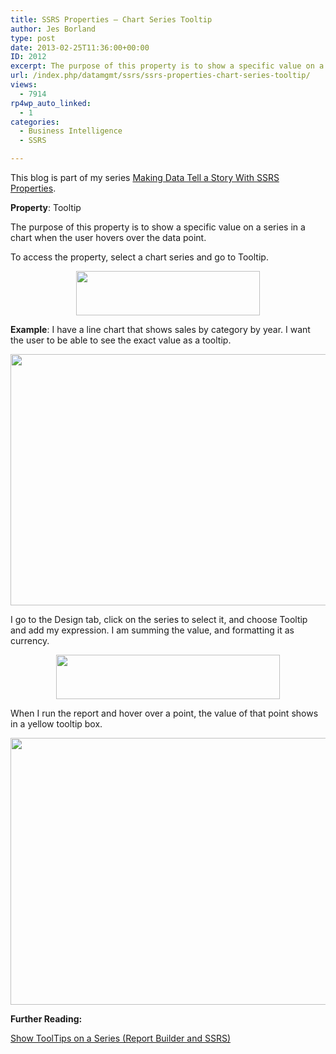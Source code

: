```yaml
---
title: SSRS Properties – Chart Series Tooltip
author: Jes Borland
type: post
date: 2013-02-25T11:36:00+00:00
ID: 2012
excerpt: The purpose of this property is to show a specific value on a series in a chart when the user hovers over the data point.
url: /index.php/datamgmt/ssrs/ssrs-properties-chart-series-tooltip/
views:
  - 7914
rp4wp_auto_linked:
  - 1
categories:
  - Business Intelligence
  - SSRS

---
```

This blog is part of my series [Making Data Tell a Story With SSRS Properties][1].

**Property**: Tooltip

The purpose of this property is to show a specific value on a series in a chart when the user hovers over the data point.

To access the property, select a chart series and go to Tooltip.

<p style="text-align: center;">
  <img src="/wp-content/uploads/users/grrlgeek/tooltip 1.png?mtime=1361799302" alt="" width="294" height="71" />
</p>

**Example**: I have a line chart that shows sales by category by year. I want the user to be able to see the exact value as a tooltip.

<p style="text-align: center;">
  <img src="/wp-content/uploads/users/grrlgeek/tooltip 2.png?mtime=1361799302" alt="" width="673" height="402" />
</p>

I go to the Design tab, click on the series to select it, and choose Tooltip and add my expression. I am summing the value, and formatting it as currency.

<p style="text-align: center;">
  <img src="/wp-content/uploads/users/grrlgeek/tooltip 3.png?mtime=1361799302" alt="" width="358" height="71" />
</p>

When I run the report and hover over a point, the value of that point shows in a yellow tooltip box.

<p style="text-align: center;">
  <img src="/wp-content/uploads/users/grrlgeek/tooltip 4.png?mtime=1361799302" alt="" width="702" height="427" />
</p>

**Further Reading:** 

[Show ToolTips on a Series (Report Builder and SSRS)][2]

 [1]: /index.php/DataMgmt/ssrs/making-data-tell-a-story
 [2]: http://technet.microsoft.com/en-us/library/dd220415.aspx